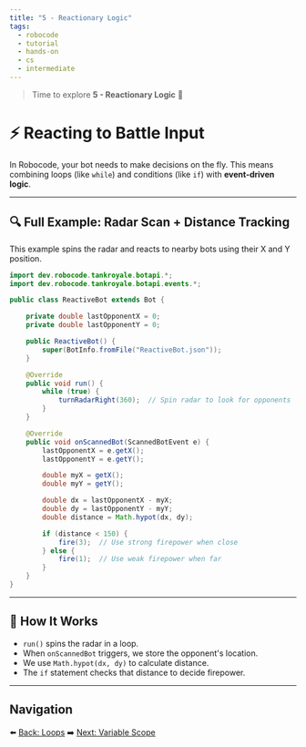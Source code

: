```yaml
---
title: "5 - Reactionary Logic"
tags:
  - robocode
  - tutorial
  - hands-on
  - cs
  - intermediate
---
```


> Time to explore **5 - Reactionary Logic** 🤖

# ⚡ Reacting to Battle Input

In Robocode, your bot needs to make decisions on the fly. This means combining loops (like `while`) and conditions (like `if`) with **event-driven logic**.

---

## 🔍 Full Example: Radar Scan + Distance Tracking

This example spins the radar and reacts to nearby bots using their X and Y position.

```java
import dev.robocode.tankroyale.botapi.*;
import dev.robocode.tankroyale.botapi.events.*;

public class ReactiveBot extends Bot {

    private double lastOpponentX = 0;
    private double lastOpponentY = 0;

    public ReactiveBot() {
        super(BotInfo.fromFile("ReactiveBot.json"));
    }

    @Override
    public void run() {
        while (true) {
            turnRadarRight(360);  // Spin radar to look for opponents
        }
    }

    @Override
    public void onScannedBot(ScannedBotEvent e) {
        lastOpponentX = e.getX();
        lastOpponentY = e.getY();

        double myX = getX();
        double myY = getY();

        double dx = lastOpponentX - myX;
        double dy = lastOpponentY - myY;
        double distance = Math.hypot(dx, dy);

        if (distance < 150) {
            fire(3);  // Use strong firepower when close
        } else {
            fire(1);  // Use weak firepower when far
        }
    }
}
```

---

## 🧠 How It Works

- `run()` spins the radar in a loop.
- When `onScannedBot` triggers, we store the opponent's location.
- We use `Math.hypot(dx, dy)` to calculate distance.
- The `if` statement checks that distance to decide firepower.

---

## Navigation

⬅️ [Back: Loops](/robocode/Day-6/03_loops)
➡️ [Next: Variable Scope](/robocode/Day-6/05_variable_scope)

